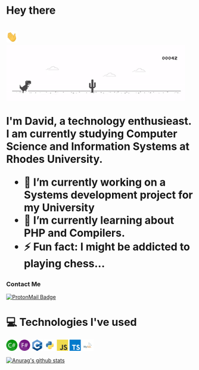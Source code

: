<p align="center"><h1>Hey there<h1/>
<img src="https://raw.githubusercontent.com/ABSphreak/ABSphreak/master/gifs/Hi.gif" width="30px">
<img src='https://raw.githubusercontent.com/David37/David37/master/TheDino.gif'/><p/> 

I'm David, a technology enthusieast. I am currently studying Computer Science and Information Systems at Rhodes University.
- 🔭 I’m currently working on a Systems development project for my University
- 🌱 I’m currently learning about PHP and Compilers.
- ⚡ Fun fact: I might be addicted to playing chess... 

### Contact Me

[![ProtonMail Badge](https://img.shields.io/badge/-davidkondic@protonmail.com-8B89CC?style=flat-square&logo=ProtonMail&logoColor=white&link=mailto:davidkondic@protonmail.com)](mailto:davidkondic@protonmail.com)

# :computer: Technologies I've used
<code><img height="30" src="https://raw.githubusercontent.com/github/explore/master/topics/csharp/csharp.png"></code>
<code><img height="30" src="https://raw.githubusercontent.com/github/explore/master/topics/fsharp/fsharp.png"></code>
<code><img height="30" src="https://raw.githubusercontent.com/github/explore/master/topics/cpp/cpp.png"></code>
<code><img height="30" src="https://raw.githubusercontent.com/github/explore/master/topics/python/python.png"></code>
<code><img height="30" src="https://raw.githubusercontent.com/github/explore/80688e429a7d4ef2fca1e82350fe8e3517d3494d/topics/javascript/javascript.png"></code>
<code><img height="30" src="https://raw.githubusercontent.com/github/explore/80688e429a7d4ef2fca1e82350fe8e3517d3494d/topics/typescript/typescript.png"></code>
<code><img height="30" src="https://raw.githubusercontent.com/github/explore/master/topics/mysql/mysql.png"></code><br/>

[![Anurag's github stats](https://github-readme-stats.vercel.app/api?username=David37&count_private=true&show_icons=true&hide=stars)](https://github.com/anuraghazra/github-readme-stats)



